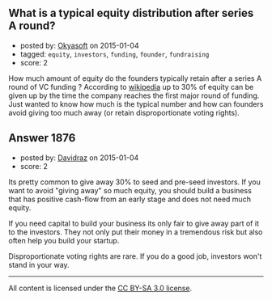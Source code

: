 ## What is a typical equity distribution after series A round?

- posted by: [Okyasoft](https://stackexchange.com/users/294248/okyasoft) on 2015-01-04
- tagged: `equity`, `investors`, `funding`, `founder`, `fundraising`
- score: 2

How much amount of equity do the founders typically retain after a series A round of VC funding ? According to [wikipedia][1] up to 30% of equity can be given up by the time the company reaches the first major round of funding. Just wanted to know how much is the typical number and how can founders avoid giving too much away (or retain disproportionate voting rights). 


  [1]: http://en.wikipedia.org/wiki/Series_A_round


## Answer 1876

- posted by: [Davidraz](https://stackexchange.com/users/4447731/davidraz) on 2015-01-04
- score: 2

Its pretty common to give away 30% to seed and pre-seed investors. 
If you want to avoid "giving away" so much equity, you should build a business that has positive cash-flow from an early stage and does not need much equity. 

If you need capital to build your business its only fair to give away part of it to the investors. They not only put their money in a tremendous risk but also often help you build your startup. 

Disproportionate voting rights are rare. If you do a good job, investors won't stand in your way.





---

All content is licensed under the [CC BY-SA 3.0 license](https://creativecommons.org/licenses/by-sa/3.0/).
